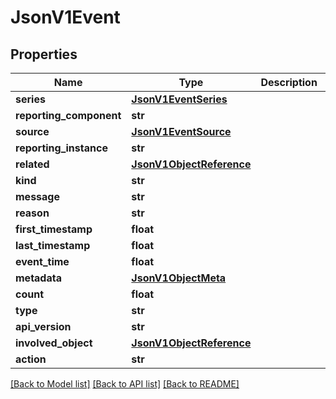 # JsonV1Event


## Properties
Name | Type | Description | Notes
------------ | ------------- | ------------- | -------------
**series** | [**JsonV1EventSeries**](JsonV1EventSeries.md) |  | [optional] 
**reporting_component** | **str** |  | [optional] 
**source** | [**JsonV1EventSource**](JsonV1EventSource.md) |  | [optional] 
**reporting_instance** | **str** |  | [optional] 
**related** | [**JsonV1ObjectReference**](JsonV1ObjectReference.md) |  | [optional] 
**kind** | **str** |  | [optional] 
**message** | **str** |  | [optional] 
**reason** | **str** |  | [optional] 
**first_timestamp** | **float** |  | [optional] 
**last_timestamp** | **float** |  | [optional] 
**event_time** | **float** |  | [optional] 
**metadata** | [**JsonV1ObjectMeta**](JsonV1ObjectMeta.md) |  | [optional] 
**count** | **float** |  | [optional] 
**type** | **str** |  | [optional] 
**api_version** | **str** |  | [optional] 
**involved_object** | [**JsonV1ObjectReference**](JsonV1ObjectReference.md) |  | [optional] 
**action** | **str** |  | [optional] 

[[Back to Model list]](../README.md#documentation-for-models) [[Back to API list]](../README.md#documentation-for-api-endpoints) [[Back to README]](../README.md)



